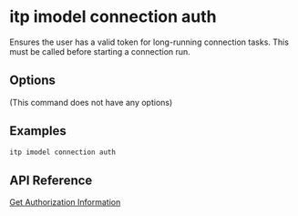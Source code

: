 # itp imodel connection auth

Ensures the user has a valid token for long-running connection tasks. This must be called before starting a connection run.

## Options

(This command does not have any options)

## Examples

```bash
itp imodel connection auth
```

## API Reference

[Get Authorization Information](https://developer.bentley.com/apis/synchronization/operations/get-authorization-information/)